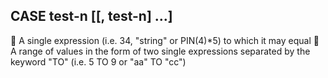 ## CASE test-n [[, test-n] …] <statements> <statements>

  A single expression (i.e. 34, "string" or PIN(4)*5) to which it may equal  A range of values in the form of two single expressions separated by the keyword "TO" (i.e. 5 TO 9 or "aa" TO "cc")